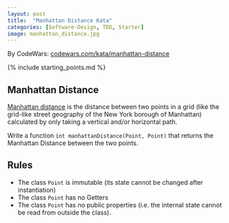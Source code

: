 ```yaml
---
layout: post
title:  "Manhattan Distance Kata"
categories: [Software-Design, TDD, Starter]
image: manhattan_distance.jpg
---
```


By CodeWars: [codewars.com/kata/manhattan-distance](https://www.codewars.com/kata/manhattan-distance)

{% include starting_points.md %}

## Manhattan Distance

[Manhattan distance](http://en.wikipedia.org/wiki/Manhattan_distance) is the distance between two points in a grid (like the grid-like street geography of the New York borough of Manhattan) calculated by only taking a vertical and/or horizontal path.

Write a function `int manhattanDistance(Point, Point)` that returns the Manhattan Distance between the two points.

## Rules
* The class `Point` is immutable (its state cannot be changed after instantiation)
* The class `Point` has no Getters
* The class `Point` has no public properties (i.e. the internal state cannot be read from outside the class).

